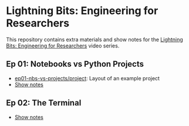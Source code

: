 # Lightning Bits: Engineering for Researchers



This repository contains extra materials and show notes for the [Lightning Bits: Engineering for Researchers](https://www.pytorchlightning.ai/edu/engineering-class) video series.



## Ep 01: Notebooks vs Python Projects



- [ep01-nbs-vs-projects/project](ep01-nbs-vs-projects/project): Layout of an example project
- [Show notes](ep01-nbs-vs-projects/Ep01-ShowNotes.md)



## Ep 02: The Terminal

- [Show notes](ep02-terminal/Ep02-ShowNotes.md)

